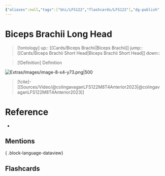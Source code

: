 ```yaml
---
{"aliases":null,"tags":["Uni/LFS122","flashcards/LFS122"],"dg-publish":true,"permalink":"/cards/biceps-brachii-long-head/","dgPassFrontmatter":true}
---
```


# Biceps Brachii Long Head

> [!ontology]
> up:: [[Cards/Biceps Brachii\|Biceps Brachii]]
> jump:: [[Cards/Biceps Brachii Short Head\|Biceps Brachii Short Head]]
> down:: 

> [!Definition] Definition

<style> .container {font-family: sans-serif; text-align: center;} .button-wrapper button {z-index: 1;height: 40px; width: 100px; margin: 10px;padding: 5px;} .excalidraw .App-menu_top .buttonList { display: flex;} .excalidraw-wrapper { height: 800px; margin: 50px; position: relative;} :root[dir="ltr"] .excalidraw .layer-ui__wrapper .zen-mode-transition.App-menu_bottom--transition-left {transform: none;} </style><script src="https://cdn.jsdelivr.net/npm/react@17/umd/react.production.min.js"></script><script src="https://cdn.jsdelivr.net/npm/react-dom@17/umd/react-dom.production.min.js"></script><script type="text/javascript" src="https://cdn.jsdelivr.net/npm/@excalidraw/excalidraw@0/dist/excalidraw.production.min.js"></script><div id="Biceps_Brachii_Long_Head_on_Diagramexcalidraw.md1"></div><script>(function(){const InitialData={"type":"excalidraw","version":2,"source":"https://github.com/zsviczian/obsidian-excalidraw-plugin/releases/tag/1.9.19","elements":[{"id":"W_vN2A3ZrH8cNJMORvUmT","type":"image","x":-45.84853828244093,"y":-131.0879783630371,"width":212.2560975609756,"height":413,"angle":0,"strokeColor":"transparent","backgroundColor":"transparent","fillStyle":"hachure","strokeWidth":1,"strokeStyle":"solid","roughness":1,"opacity":100,"groupIds":[],"frameId":null,"roundness":null,"seed":1400641406,"version":4,"versionNonce":1426071614,"isDeleted":false,"boundElements":null,"updated":1695439515054,"link":null,"locked":false,"status":"pending","fileId":"c8e42e4ad9263bb4bfd69a42d9e00120f63b6fa6","scale":[1,1]},{"id":"97WpkJ6sz7ojwEZnKMDKv","type":"line","x":113.82294368314405,"y":-81.23684465889166,"width":134.258534997915,"height":348.18161944326624,"angle":0,"strokeColor":"#1971c2","backgroundColor":"transparent","fillStyle":"hachure","strokeWidth":4,"strokeStyle":"solid","roughness":1,"opacity":100,"groupIds":[],"frameId":null,"roundness":{"type":2},"seed":219144446,"version":2018,"versionNonce":112242018,"isDeleted":false,"boundElements":null,"updated":1695439625576,"link":null,"locked":false,"points":[[0,0],[1.1990205522642725,-1.4215793581729343],[-10.132831884794172,-11.164094423395397],[-21.25815058887862,-7.589766730124822],[-33.0471513587797,8.282169520798007],[-38.240218762493484,32.40821234876431],[-45.71570079267251,62.22991977421263],[-56.10182606704062,89.52593842910322],[-72.52269504423514,116.65173940450174],[-98.88505711800195,162.93137438992932],[-109.1041469770882,199.78787078027483],[-114.93180039964703,226.2076098285023],[-117.68397264892138,263.1078176789023],[-118.76499018065039,283.88843414424394],[-122.21202525941376,310.05773835193986],[-133.05951444565073,337.01752501987085],[-124.63811764812806,332.7099437932389],[-81.49684614888012,233.3548752085107],[-67.55750185313319,196.137736540159],[-50.40789180474822,151.211422647052],[-38.02222037075698,105.53832151622339],[-37.91110363099311,96.55325553659746],[-33.46774603374136,71.21178662818167],[-28.98613279017158,37.26775624318958],[-27.22664585022804,18.90598778789601],[-21.518305878070294,4.4994374808423885],[-13.254501721899402,-5.360835199832863],[0,0]],"lastCommittedPoint":[0.507255836728973,0.26190045679484797],"startBinding":null,"endBinding":null,"startArrowhead":null,"endArrowhead":null},{"id":"DuyET7SD","type":"rectangle","x":-341.7873642202997,"y":-30.475043625517117,"width":297,"height":37,"angle":0,"strokeColor":"#1e1e1e","backgroundColor":"transparent","fillStyle":"hachure","strokeWidth":1,"strokeStyle":"solid","roughness":1,"opacity":100,"roundness":{"type":1},"seed":73427,"version":100,"versionNonce":935869182,"updated":1695439669749,"isDeleted":false,"groupIds":[],"boundElements":[{"type":"text","id":"hmWDNqxM"},{"id":"jTINb2lrRvlKy3xD3Cb4N","type":"arrow"}],"link":null,"locked":false},{"text":"Biceps Brachii Long Head","fontSize":20,"fontFamily":1,"textAlign":"center","verticalAlign":"middle","baseline":16,"id":"hmWDNqxM","type":"text","x":-315.72726747957705,"y":-24.475043625517117,"width":244.8798065185547,"height":25,"angle":0,"strokeColor":"#1e1e1e","backgroundColor":"transparent","fillStyle":"hachure","strokeWidth":1,"strokeStyle":"solid","roughness":1,"opacity":100,"roundness":{"type":1},"seed":43767,"version":100,"versionNonce":305576958,"updated":1695439664804,"isDeleted":false,"groupIds":[],"boundElements":[],"link":"[[Cards/Biceps Brachii Long Head\|Biceps Brachii Long Head]]","locked":false,"containerId":"DuyET7SD","originalText":"Biceps Brachii Long Head","rawText":"[[Cards/Biceps Brachii Long Head\|Biceps Brachii Long Head]]","lineHeight":1.25},{"id":"jTINb2lrRvlKy3xD3Cb4N","type":"arrow","x":-42.06262532636333,"y":-6.168848511037169,"width":78.95435144049316,"height":42.088727864100946,"angle":0,"strokeColor":"#1e1e1e","backgroundColor":"transparent","fillStyle":"hachure","strokeWidth":2,"strokeStyle":"solid","roughness":1,"opacity":100,"groupIds":[],"frameId":null,"roundness":{"type":2},"seed":28434082,"version":60,"versionNonce":323234622,"isDeleted":false,"boundElements":null,"updated":1695439672230,"link":null,"locked":false,"points":[[0,0],[78.95435144049316,42.088727864100946]],"lastCommittedPoint":null,"startBinding":{"elementId":"DuyET7SD","focus":-0.7659916370230706,"gap":2.724738893936376},"endBinding":null,"startArrowhead":null,"endArrowhead":"arrow"}],"appState":{"theme":"dark","viewBackgroundColor":"#ffffff","currentItemStrokeColor":"#1e1e1e","currentItemBackgroundColor":"transparent","currentItemFillStyle":"hachure","currentItemStrokeWidth":2,"currentItemStrokeStyle":"solid","currentItemRoughness":1,"currentItemOpacity":100,"currentItemFontFamily":1,"currentItemFontSize":20,"currentItemTextAlign":"left","currentItemStartArrowhead":null,"currentItemEndArrowhead":"arrow","scrollX":687.1019418404596,"scrollY":263.27754631869914,"zoom":{"value":1.225838342244766},"currentItemRoundness":"round","gridSize":null,"gridColor":{"Bold":"#C9C9C9FF","Regular":"#EDEDEDFF"},"currentStrokeOptions":null,"previousGridSize":null,"frameRendering":{"enabled":true,"clip":true,"name":true,"outline":true}},"files":{}};InitialData.scrollToContent=true;App=()=>{const e=React.useRef(null),t=React.useRef(null),[n,i]=React.useState({width:void 0,height:void 0});return React.useEffect(()=>{i({width:t.current.getBoundingClientRect().width,height:t.current.getBoundingClientRect().height});const e=()=>{i({width:t.current.getBoundingClientRect().width,height:t.current.getBoundingClientRect().height})};return window.addEventListener("resize",e),()=>window.removeEventListener("resize",e)},[t]),React.createElement(React.Fragment,null,React.createElement("div",{className:"excalidraw-wrapper",ref:t},React.createElement(ExcalidrawLib.Excalidraw,{ref:e,width:n.width,height:n.height,initialData:InitialData,viewModeEnabled:!0,zenModeEnabled:!0,gridModeEnabled:!1})))},excalidrawWrapper=document.getElementById("Biceps_Brachii_Long_Head_on_Diagramexcalidraw.md1");ReactDOM.render(React.createElement(App),excalidrawWrapper);})();</script>
![Extras/Images/image-8-x4-y73.png|500](/img/user/Extras/Images/image-8-x4-y73.png)

> [!cite]-
> [[Sources/Video/@colingavaganLFS122M8T4Anterior2023\|@colingavaganLFS122M8T4Anterior2023]]
# Reference

- 

## Mentions


{ .block-language-dataview}

## Flashcards